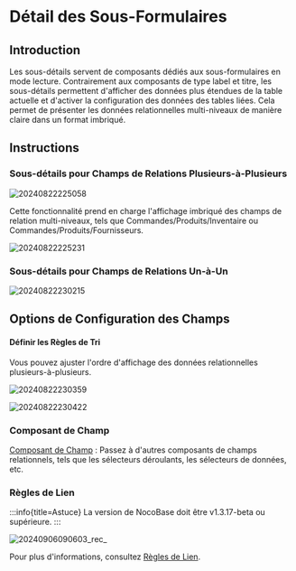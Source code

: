 # Détail des Sous-Formulaires

## Introduction

Les sous-détails servent de composants dédiés aux sous-formulaires en mode lecture. Contrairement aux composants de type label et titre, les sous-détails permettent d'afficher des données plus étendues de la table actuelle et d'activer la configuration des données des tables liées. Cela permet de présenter les données relationnelles multi-niveaux de manière claire dans un format imbriqué.

## Instructions

### Sous-détails pour Champs de Relations Plusieurs-à-Plusieurs

![20240822225058](https://static-docs.nocobase.com/20240822225058.png)

Cette fonctionnalité prend en charge l'affichage imbriqué des champs de relation multi-niveaux, tels que Commandes/Produits/Inventaire ou Commandes/Produits/Fournisseurs.

![20240822225231](https://static-docs.nocobase.com/20240822225231.png)

### Sous-détails pour Champs de Relations Un-à-Un

![20240822230215](https://static-docs.nocobase.com/20240822230215.png)

## Options de Configuration des Champs

#### Définir les Règles de Tri

Vous pouvez ajuster l'ordre d'affichage des données relationnelles plusieurs-à-plusieurs.

![20240822230359](https://static-docs.nocobase.com/20240822230359.png)

![20240822230422](https://static-docs.nocobase.com/20240822230422.png)

### Composant de Champ

[Composant de Champ](/handbook/ui/fields/association-field) : Passez à d'autres composants de champs relationnels, tels que les sélecteurs déroulants, les sélecteurs de données, etc.

### Règles de Lien
:::info{title=Astuce}
La version de NocoBase doit être v1.3.17-beta ou supérieure.
:::

![20240906090603_rec_](https://static-docs.nocobase.com/20240906090603_rec_.gif)

Pour plus d'informations, consultez [Règles de Lien](/handbook/ui/blocks/block-settings/linkage-rule).
